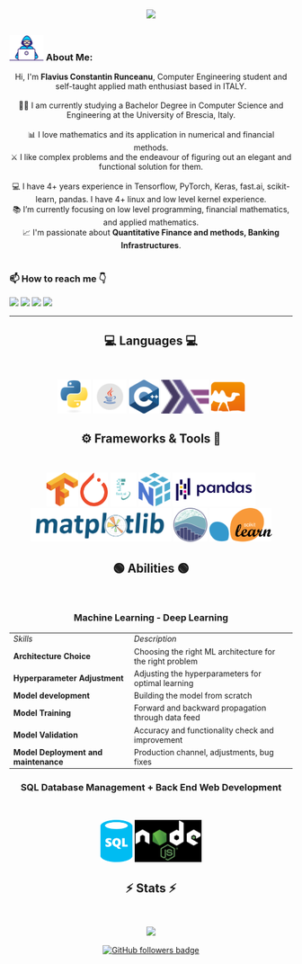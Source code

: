 <!-- FLARUN  -->

<h1 align="center">
<center>
  <a href="https://git.io/typing-svg">
    <img src="https://readme-typing-svg.herokuapp.com?font=Fira+Code&pause=1000&width=445&lines=This+is+Flavius!;Nice+to+meet+you!+%F0%9F%91%8B&center=true&size=30">
  </a>
  </center>
</h1>

### <img src="/images/Developer.gif" alt="developer gif"  height="45px"> About Me:

<p align="center">
  Hi, I'm <b>Flavius Constantin Runceanu</b>, Computer Engineering student and self-taught applied math enthusiast based in ITALY.
  <br>
  <br>
  👨‍🎓 I am currently studying a Bachelor Degree in Computer Science and Engineering at the University of Brescia, Italy.
  <br>
  <br>
  📊 I love mathematics and its application in numerical and financial methods.
  <br>
  ⚔️ I like complex problems and the endeavour of figuring out an elegant and functional solution for them.
  <br>
  <br>
  💻 I have 4+ years experience in Tensorflow, PyTorch, Keras, fast.ai, scikit-learn, pandas. I have 4+ linux and low level kernel experience.
  <br>
  📚 I’m currently focusing on low level programming, financial mathematics, and applied mathematics.
  <br>
  📈 I'm passionate about <b>Quantitative Finance and methods, Banking Infrastructures</b>.
  <br>
  <br>
  <h3>
  📫 <b>How to reach me</b> 👇
  </h3>
</p>
<p align="center">

<a href="https://www.linkedin.com/in/flavius-constantin-runceanu/"> <img src="https://img.shields.io/badge/linkedin-%230077B5.svg?&style=for-the-badge&logo=linkedin&logoColor=white" height=30></a> <!-- EMAIL --> <a href="mailto:runceanuflavius@gmail.com"><img src="https://img.shields.io/badge/Gmail-D14836?style=for-the-badge&logo=gmail&logoColor=white" height=30></a> <!-- WHATSAPP --> <a href="http://wa.me//00393204616889"><img src="https://img.shields.io/badge/WhatsApp-45D366?style=for-the-badge&logo=whatsapp&logoColor=white" height=30></a> <!-- TELEGRAM --> <a href="https://t.me/easycontactf"><img src="https://img.shields.io/badge/Telegram-2CA5E0?style=for-the-badge&logo=telegram&logoColor=white" height=30></a>

<hr>

<h2 align="center">💻 Languages 💻</h2><br>

<!-- Assembly, C, C++, C#, Java, Haskell, OCaml, Python, SQL, Javascript, TypeScript, PHP -->

<p align="center">
  <img title="Python" height="60" src="images/python-original.svg">
  <img title="Java" height="60" src="images/java.svg">
  <img title="C++" height="60" src="images/cpp.svg">
  <img title="Haskell" height="60" src="images/haskell.svg">
  <img title="OCaml" height="60" src="images/ocaml.svg">
</p>

<h2 align="center">⚙️ Frameworks & Tools 🔨</h2><br>

<!-- Tensorflow, PyTorch, Fast.ai, Numpy, Matplotlib, Seaborn, ReactJS, Angular, PostgreSQL -->

<p align="center">
  <img title="Tensorflow" height="60" src="images/Tensorflow.png">
  <img title="PyTorch" height="60" src="images/pytorch.png">
  <img title="Fast.ai" height="60" src="images/fastai_small.png">
  <img title="Numpy" height="60" src="images/numpy.svg">
  <img title="Pandas" height="60" src="images/pandas.svg">
  <img title="Matplotlib" height="60" src="images/matplotlib.svg">
  <img title="Seaborn" height="60" src="images/seaborn.svg">
  <img title="Scikit Learn" height="60" src="images/Scikit_learn.svg">
</p>

<h2 align="center">🟢 Abilities 🟢</h2><br>
<p align="center">
<!-- Data Analysis, Deep learning model training and validation, Back end development, SQL databases -->

<h3 align="center"> Machine Learning - Deep Learning </h3>
<table align="center">
    <tr>
        <td><i>Skills</i></td>
        <td><i>Description</i></td>
    </tr>
    <tr>
        <td><b>Architecture Choice</b></td>
        <td>Choosing the right ML architecture for the right problem</td>
    </tr>
    <tr>
        <td><b>Hyperparameter Adjustment</b></td>
        <td>Adjusting the hyperparameters for optimal learning</td>
    </tr>
    <tr>
        <td><b>Model development</b></td>
        <td>Building the model from scratch</td>
    </tr>
    <tr>
        <td><b>Model Training</b></td>
        <td>Forward and backward propagation through data feed</td>
    </tr>
    <tr>
        <td><b>Model Validation</b></td>
        <td>Accuracy and functionality check and improvement</td>
    </tr>
    <tr>
        <td><b>Model Deployment and maintenance</b></td>
        <td>Production channel, adjustments, bug fixes</td>
    </tr>
</table>
</p>

<h3 align="center">SQL Database Management + Back End Web Development</h3><br>

<p align="center">
  <img title="Sql Database Management" height="75" src="images/sql-database-generic.svg">
  <img title="Back End Web Development" height="75" src="images/nodejs-black.png">
</p>

<h2 align="center">⚡ Stats ⚡</h2>
<br>

<p align="center">
<a href="https://github.com/HalemoGPA/">
      <img width=345  src="https://github-readme-stats.vercel.app/api/top-langs/?username=flarun&hide=c%23,powershell,Mathematica,Ruby,Objective-C,Objective-C%2b%2b,Cuda&title_color=61dafb&text_color=ffffff&icon_color=61dafb&bg_color=20232a&langs_count=8&layout=compact&border_color=61dafb&hide_border=true" />
 </a>
</p>

<p align="center">
  <a href="https://www.github.com/flaruns" target="_blank" rel="noreferrer"><img src="https://img.shields.io/github/followers/flarun?logo=github&style=for-the-badge&color=282b2f&labelColor=0d1117" alt="GitHub followers badge" /></a>
</p>
